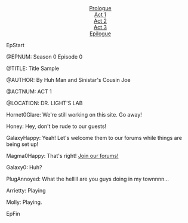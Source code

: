 <center><a href="#prologue" class="EpButtons">Prologue</a><br>
<a href="#act-1" class="EpButtons">Act 1</a><br>
<a href="#act-2" class="EpButtons">Act 2</a><br>
<a href="#act-3" class="EpButtons">Act 3</a><br>
<a href="#epilogue" class="EpButtons">Epilogue</a></center>

EpStart

<!-- Epilogue Info -->
 
@EPNUM: Season 0 Episode 0

@TITLE: Title Sample

@AUTHOR: By Huh Man and Sinistar's Cousin Joe

<!-- Epilogue -->

@ACTNUM: ACT 1

@LOCATION: DR. LIGHT'S LAB

Hornet0Glare: We're still working on this site. Go away!

Honey: Hey, don't be rude to our guests!

GalaxyHappy: Yeah! Let's welcome them to our forums while things are being set up!

Magma0Happy: That's right! [Join our forums!](http://cyborgresistance.proboards.com/)

Galaxy0: Huh?

PlugAnnoyed: What the helllll are you guys doing in my townnnn...

Arrietty: Playing

Molly: Playing.

EpFin



<script src="{{ '/assets/js/EpFormatter.js' | relative_url }}"></script>